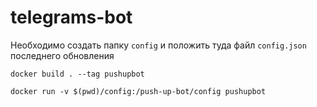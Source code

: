 # telegrams-bot

Необходимо создать папку `config` и положить туда файл `config.json` последнего обновления

`docker build . --tag pushupbot`

`docker run -v $(pwd)/config:/push-up-bot/config pushupbot`
